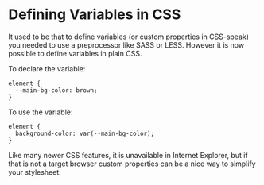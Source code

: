 # Defining Variables in CSS

It used to be that to define variables (or custom properties in CSS-speak) you needed to use a preprocessor like SASS or LESS. However it is now possible to define variables in plain CSS.


To declare the variable:
```
element {
  --main-bg-color: brown;
}
```

To use the variable:

```
element {
  background-color: var(--main-bg-color);
}
```

Like many newer CSS features, it is unavailable in Internet Explorer, but if that is not a target browser custom properties can be a nice way to simplify your stylesheet.
